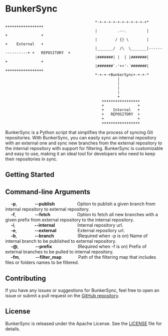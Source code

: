 # BunkerSync

                                                                                                       
                                                                                                       
                                                                                                       
                                            *-+-+-+-+-+-+-+-+-+-+-+*                  +++++++++++++++++            
                                            |         .--.         |                  +               +          
                                            |        / {} \        |                  +    External   +          
                                            |_______/  /\  \_______|----------------+ +   REPOSITORY  +
                                            |#######| |  | |#######|                  +               +
                                            |#######`-'++'-´#######|                  +++++++++++++++++
                                            *-+-+-+BunkerSync+-+-+-*
                                                      |
                                                      |
                                                      |
                                                      |
                                                      +   
                                               +++++++++++++++++
                                               +               +
                                               +    Internal   +
                                               +   REPOSITORY  +
                                               +               +
                                               +++++++++++++++++

BunkerSync is a Python script that simplifies the process of syncing Git repositories. With BunkerSync, you can easily sync an internal repository with an external one and sync new branches from the external repository to the internal repository with support for filtering. BunkerSync is customizable and easy to use, making it an ideal tool for developers who need to keep their repositories in sync.

## Getting Started
## Command-line Arguments
&emsp; **-p**,&emsp;&emsp; &emsp;&ensp; **--publish** &emsp;&emsp; &emsp;&emsp;&nbsp;       Option to publish a given branch from internal repository to external repository.\
&emsp; **-f**,&emsp;&emsp; &emsp;&ensp;&nbsp; **--fetch** &emsp;&emsp; &emsp;&emsp;&emsp;&nbsp;         Option to fetch all new branches with a given prefix from external repository to the internal repository.\
&emsp; **-i**,&emsp;&emsp; &emsp;&ensp;&nbsp; **--internal** &emsp;&emsp; &emsp;&emsp;&nbsp;      Internal repository url.\
&emsp; **-e**,&emsp;&emsp; &emsp;&ensp; **--external** &emsp;&emsp; &emsp;&emsp;      External repository url.\
&emsp; **-b**,&emsp;&emsp; &emsp;&ensp; **--branch** &emsp;&emsp; &emsp;&emsp;&ensp;        (Required when -p is on) Name of internal branch to be published to external repository.\
&emsp; **-@**,&emsp;&emsp; &emsp;&ensp;**--prefix** &emsp;&emsp; &emsp;&emsp;&emsp;        (Required when -f is on) Prefix of external branches to be pulled to internal repository.\
&emsp; **-fm**,&emsp;&emsp; &emsp; **--filter_map** &emsp;&emsp; &emsp;    Path of the filtering map that includes files or folders names to be filtered.

## Contributing

If you have any issues or suggestions for BunkerSync, feel free to open an issue or submit a pull request on the [GitHub repository](https://github.com/okashaluai/BunkerSync). 

## License

BunkerSync is released under the Apache License. See the [LICENSE](https://github.com/okashaluai/BunkerSync/blob/main/LICENSE) file for details.
